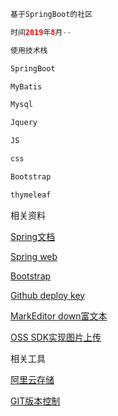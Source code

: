 ```java
基于SpringBoot的社区
```
```java
时间2019年8月--

使用技术栈

SpringBoot

MyBatis

Mysql

Jquery

JS

css

Bootstrap

thymeleaf
```


相关资料

[Spring文档](https://spring.io/guides/)

[Spring web](https://)

[Bootstrap](https://)

[Github deploy key](https://)

[MarkEditor down富文本](https://)

[OSS SDK实现图片上传](https://)

相关工具

[阿里云存储](https://)

[GIT版本控制](https://)






